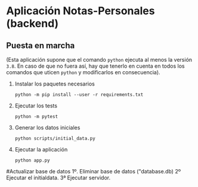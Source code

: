 # Aplicación Notas-Personales (backend)

## Puesta en marcha

(Esta aplicación supone que el comando `python` ejecuta al menos la versión `3.8`. En caso de que no fuera así, hay que tenerlo en cuenta en todos los comandos que uticen `python` y modificarlos en consecuencia).

1. Instalar los paquetes necesarios

   `python -m pip install --user -r requirements.txt`

2. Ejecutar los tests

   `python -m pytest`

3. Generar los datos iniciales
   
   `python scripts/initial_data.py`

4. Ejecutar la aplicación

   `python app.py`

#Actualizar base de datos
1º. Eliminar base de datos ("database.db)
2º Ejecutar el initialdata.
3ª Ejecutar servidor.
